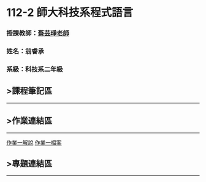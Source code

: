 # 112-2 師大科技系程式語言

### 授課教師：[蔡芸琤老師](https://github.com/pecu)

### 姓名：翁睿承

### 系級：科技系二年級

## >課程筆記區
***
## >作業連結區
***
[作業一解說](https://youtu.be/MxVM98TKtHE) [作業一檔案](https://github.com/SLXSH57/SLXSH57/blob/main/%E4%BD%9C%E6%A5%AD%E4%B8%80.ipynb)
## >專題連結區
***
